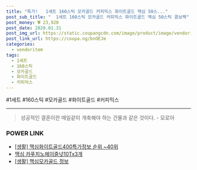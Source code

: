 ```yaml
--- 
title: "특가!   1세트 160스틱 모카골드 커피믹스 화이트골드 맥심 50스..." 
post_sub_title: "  1세트 160스틱 모카골드 커피믹스 화이트골드 맥심 50스틱 콤보팩" 
post_money: ₩ 23,920 
post_date: 2020.01.31 
post_img_url: https://static.coupangcdn.com/image/product/image/vendoritem/2019/01/30/3211661043/5017b3d9-130e-49f1-bf36-03e95f005999.jpg 
post_link_url: https://coupa.ng/bnOEJm 
categories: 
  - vendoritem 
tags: 
  - 1세트 
  - 160스틱 
  - 모카골드 
  - 화이트골드 
  - 커피믹스 
--- 
```

  #1세트 #160스틱 #모카골드 #화이트골드 #커피믹스 
<hr> 

> 성공적인 결혼이란 매일같이 개축해야 하는 건물과 같은 것이다. - 모로아 


### POWER LINK

* <a href="https://blog.naver.com/sakai111/221775684466" target="_blank"> [생활] 맥심화이트골드400특가정보 순위 ~40위</a>
* <a href="https://blog.naver.com/santokki14/221785096616" target="_blank">맥심 카푸치노헤이즐넛10Tx3개</a>
* <a href="https://blog.naver.com/sakai111/221765358855" target="_blank"> [생활] 맥심모카골드 정보 </a>
